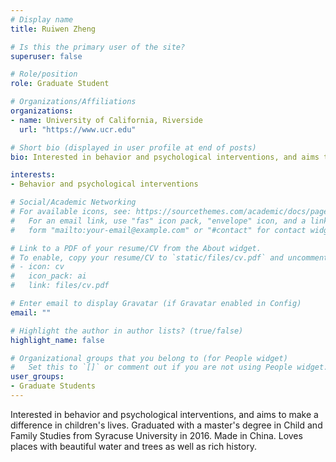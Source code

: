 ```yaml
---
# Display name
title: Ruiwen Zheng

# Is this the primary user of the site?
superuser: false

# Role/position
role: Graduate Student

# Organizations/Affiliations
organizations:
- name: University of California, Riverside
  url: "https://www.ucr.edu"

# Short bio (displayed in user profile at end of posts)
bio: Interested in behavior and psychological interventions, and aims to make a difference in children's lives. Graduated with a master's degree in Child and Family Studies from Syracuse University in 2016. Made in China. Loves places with beautiful water and trees as well as rich history.

interests:
- Behavior and psychological interventions

# Social/Academic Networking
# For available icons, see: https://sourcethemes.com/academic/docs/page-builder/#icons
#   For an email link, use "fas" icon pack, "envelope" icon, and a link in the
#   form "mailto:your-email@example.com" or "#contact" for contact widget.

# Link to a PDF of your resume/CV from the About widget.
# To enable, copy your resume/CV to `static/files/cv.pdf` and uncomment the lines below.
# - icon: cv
#   icon_pack: ai
#   link: files/cv.pdf

# Enter email to display Gravatar (if Gravatar enabled in Config)
email: ""

# Highlight the author in author lists? (true/false)
highlight_name: false

# Organizational groups that you belong to (for People widget)
#   Set this to `[]` or comment out if you are not using People widget.
user_groups:
- Graduate Students
---
```


Interested in behavior and psychological interventions, and aims to make a difference in children's lives. Graduated with a master's degree in Child and Family Studies from Syracuse University in 2016. Made in China. Loves places with beautiful water and trees as well as rich history.
